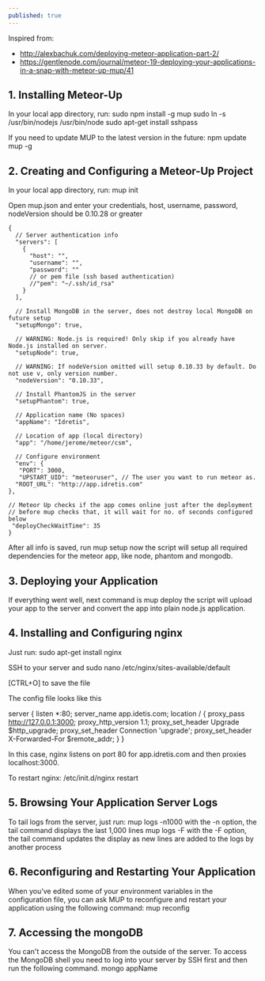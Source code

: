 ```yaml
---
published: true
---
```


Inspired from:
- http://alexbachuk.com/deploying-meteor-application-part-2/
- https://gentlenode.com/journal/meteor-19-deploying-your-applications-in-a-snap-with-meteor-up-mup/41



## 1. Installing Meteor-Up

In your local app directory, run:
	sudo npm install -g mup
	sudo ln -s /usr/bin/nodejs /usr/bin/node
	sudo apt-get install sshpass
    
If you need to update MUP to the latest version in the future:
	npm update mup -g

## 2. Creating and Configuring a Meteor-Up Project

In your local app directory, run:
	mup init
    
Open mup.json and enter your credentials, host, username, password, nodeVersion should be 0.10.28 or greater

	{
	  // Server authentication info
	  "servers": [
	    {
	      "host": "",
	      "username": "",
	      "password": ""
	      // or pem file (ssh based authentication)
	      //"pem": "~/.ssh/id_rsa"
	    }
	  ],

	  // Install MongoDB in the server, does not destroy local MongoDB on future setup
	  "setupMongo": true,

	  // WARNING: Node.js is required! Only skip if you already have Node.js installed on server.
	  "setupNode": true,

	  // WARNING: If nodeVersion omitted will setup 0.10.33 by default. Do not use v, only version number.
	  "nodeVersion": "0.10.33",

	  // Install PhantomJS in the server
	  "setupPhantom": true,

	  // Application name (No spaces)
	  "appName": "Idretis",

	  // Location of app (local directory)
	  "app": "/home/jerome/meteor/csm",

	  // Configure environment
	  "env": {
 	   "PORT": 3000,
 	   "UPSTART_UID": "meteoruser", // The user you want to run meteor as.
  	  "ROOT_URL": "http://app.idretis.com"
  	},

  	// Meteor Up checks if the app comes online just after the deployment
  	// before mup checks that, it will wait for no. of seconds configured below
 	 "deployCheckWaitTime": 35
	}

After all info is saved, run 
	mup setup
now the script will setup all required dependencies for the meteor app, like node, phantom and mongodb.

## 3. Deploying your Application

If everything went well, next command is 
	mup deploy
the script will upload your app to the server and convert the app into plain node.js application.

## 4. Installing and Configuring nginx

Just run:
	sudo apt-get install nginx

SSH to your server and 
	sudo nano /etc/nginx/sites-available/default
    
[CTRL+O] to save the file
    
The config file looks like this

server {
	listen *:80;
	server_name app.idetis.com;
    location / {
    	proxy_pass http://127.0.0.1:3000;
    	proxy_http_version 1.1;
    	proxy_set_header Upgrade $http_upgrade;
    	proxy_set_header Connection 'upgrade';
    	proxy_set_header X-Forwarded-For $remote_addr;
    }
}

In this case, nginx listens on port 80 for app.idretis.com and then proxies localhost:3000.

To restart nginx:
	/etc/init.d/nginx restart

## 5. Browsing Your Application Server Logs

To tail logs from the server, just run:
	mup logs -n1000
with the -n option, the tail command displays the last 1,000 lines
	mup logs -F
with the -F option, the tail command updates the display as new lines are added to the logs by another process

## 6. Reconfiguring and Restarting Your Application

When you’ve edited some of your environment variables in the configuration file, you can ask MUP to reconfigure and restart your application using the following command:
	mup reconfig

## 7. Accessing the mongoDB

You can't access the MongoDB from the outside of the server. To access the MongoDB shell you need to log into your server by SSH first and then run the following command.
    mongo appName

